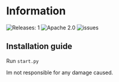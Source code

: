 # Information
![Releases: 1](https://img.shields.io/badge/Releases-1-blue)
![Apache 2.0](https://img.shields.io/badge/License-Apache%202.0-blue)
![issues](https://img.shields.io/github/issues/RachLeY/Tools4PC)

## Installation guide
Run `start.py`

Im not responsible for any damage caused.
